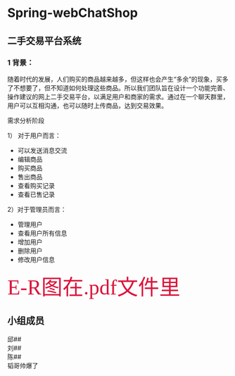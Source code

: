 # Spring-webChatShop


## 二手交易平台系统

### 1  	背景：
  随着时代的发展，人们购买的商品越来越多，但这样也会产生“多余”的现象，买多了不想要了，但不知道如何处理这些商品。所以我们团队旨在设计一个功能完善、操作建议的网上二手交易平台，以满足用户和商家的需求。通过在一个聊天群里，用户可以互相沟通，也可以随时上传商品，达到交易效果。

需求分析阶段


1） 对于用户而言：
  -	可以发送消息交流
  -	编辑商品
  -	购买商品
  -	售出商品
  -	查看购买记录
  - 查看已售记录

2）对于管理员而言：
  -	管理用户
  -	查看用户所有信息
  -	增加用户
  -	删除用户
  -	修改用户信息

<font face='黑体' color=Crimson size=25> E-R图在.pdf文件里 </font>

## 小组成员
邱##  
刘##  
陈##  
韬哥帅爆了  

